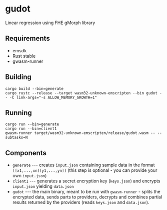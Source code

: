 # gudot
Linear regression using FHE gMorph library

## Requirements
* emsdk
* Rust stable
* gwasm-runner

## Building
```
cargo build --bin=generate  
cargo rustc --release --target wasm32-unknown-emscripten --bin gudot -- -C link-args="-s ALLOW_MEMORY_GROWTH=1"
```

## Running
```
cargo run --bin=generate
cargo run --bin=client1
gwasm-runner target/wasm32-unknown-emscripten/release/gudot.wasm -- --subtasks=N 
```

## Components

* `generate` --- creates `input.json` containing sample data in the format `[[x1,...,xn][y1,...,yn]]` 
(this step is optional - you can provide your own `input.json`)
* `client1` --- generates a secret encryption key (`keys.json`) and encrypts `input.json` yielding `data.json`
* `gudot` --- the main binary, meant to be run with `gwasm-runner` - splits the encrypted data, sends parts to providers, decrypts and combines partial results returned by the providers (reads `keys.json` and `data.json`).
